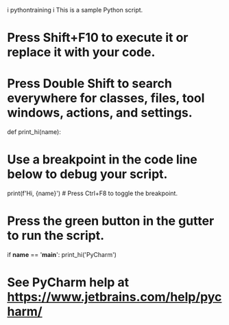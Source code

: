 
i pythontraining
i This is a sample Python script.

# Press Shift+F10 to execute it or replace it with your code.
# Press Double Shift to search everywhere for classes, files, tool windows, actions, and settings.


def print_hi(name):
# Use a breakpoint in the code line below to debug your script.
print(f'Hi, {name}')  # Press Ctrl+F8 to toggle the breakpoint.


# Press the green button in the gutter to run the script.
if __name__ == '__main__':
print_hi('PyCharm')

# See PyCharm help at https://www.jetbrains.com/help/pycharm/
